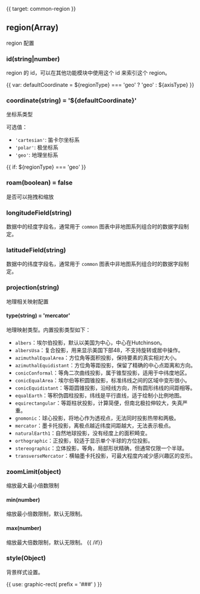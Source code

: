 {{ target: common-region }}

<!-- IRegionSpec -->

## region(Array)

region 配置

<!-- 图表布局配置 -->
<!-- IRegionSpec -->

### id(string|number)

region 的 id，可以在其他功能模块中使用这个 id 来索引这个 region。

{{ var: defaultCoordinate = ${regionType} === 'geo' ? 'geo' : ${axisType} }}
### coordinate(string) = '${defaultCoordinate}'

坐标系类型

可选值：

- `'cartesian'`: 笛卡尔坐标系
- `'polar'`: 极坐标系
- `'geo'`: 地理坐标系

{{ if: ${regionType} === 'geo' }}
### roam(boolean) = false
是否可以拖拽和缩放

### longitudeField(string)
数据中的经度字段名，通常用于 `common` 图表中非地图系列组合时的数据字段制定。

### latitudeField(string)
数据中的纬度字段名，通常用于 `common` 图表中非地图系列组合时的数据字段制定。

### projection(string)
地理相关映射配置

#### type(string) = 'mercator'
地理映射类型。内置投影类型如下：
- `albers`：埃尔伯投影，默认以美国为中心，中心在Hutchinson。
- `albersUsa`：复合投影，用来显示美国下部48，不支持旋转或居中操作。
- `azimuthalEqualArea`：方位角等面积投影，保持要素的真实相对大小。
- `azimuthalEquidistant`：方位角等距投影，保留了精确的中心点距离和方向。
- `conicConformal`：等角二次曲线投影，属于锥型投影，适用于中纬度地区。
- `conicEqualArea`：埃尔伯等积圆锥投影，标准纬线之间的区域中变形很小。
- `conicEquidistant`：等距圆锥投影，沿经线方向，所有圆形纬线的间距相等。
- `equalEarth`：等积伪圆柱投影，纬线是平行直线，适于绘制小比例地图。
- `equirectangular`：等距柱状投影，计算简便，但南北极拉伸较大，失真严重。
- `gnomonic`：球心投影，将地心作为透视点，无法同时投影热带和两极。
- `mercator`：墨卡托投影，离极点越近纬度间距越大，无法表示极点。
- `naturalEarth1`：自然地球投影，没有经度上的面积畸变。
- `orthographic`：正投影，较适于显示单个半球的方位投影。
- `stereographic`：立体投影，等角，局部形状精确，但通常仅限一个半球。
- `transverseMercator`：横轴墨卡托投影，可最大程度内减少感兴趣区的变形。

### zoomLimit(object)
缩放最大最小倍数限制

#### min(number)
缩放最小倍数限制，默认无限制。

#### max(number)
缩放最大倍数限制，默认无限制。
{{ /if}}

### style(Object)

背景样式设置。

{{ use: graphic-rect(
  prefix = '###'
) }}
